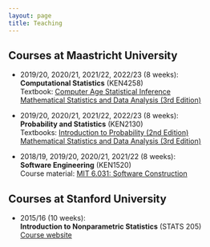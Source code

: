 ```yaml
---
layout: page
title: Teaching
---
```


## Courses at Maastricht University

* 2019/20, 2020/21, 2021/22, 2022/23 (8 weeks): <br>
**Computational Statistics** (KEN4258) <br>
Textbook: [Computer Age Statistical Inference](https://web.stanford.edu/~hastie/CASI/) <br>
[Mathematical Statistics and Data Analysis (3rd Edition)](https://www.studystore.nl/p/9780495118688/)

* 2019/20, 2020/21, 2021/22, 2022/23 (8 weeks): <br>
**Probability and Statistics** (KEN2130) <br>
Textbooks: [Introduction to Probability (2nd Edition)](https://drive.google.com/file/d/1VmkAAGOYCTORq1wxSQqy255qLJjTNvBI/view) <br>
[Mathematical Statistics and Data Analysis (3rd Edition)](https://www.studystore.nl/p/9780495118688/)

* 2018/19, 2019/20, 2020/21, 2021/22 (8 weeks): <br>
**Software Engineering** (KEN1520) <br>
Course material: [MIT 6.031: Software Construction](http://web.mit.edu/6.031/)

## Courses at Stanford University

* 2015/16 (10 weeks): <br>
**Introduction to Nonparametric Statistics** (STATS 205) <br>
[Course website](https://christofseiler.github.io/stats205/)

